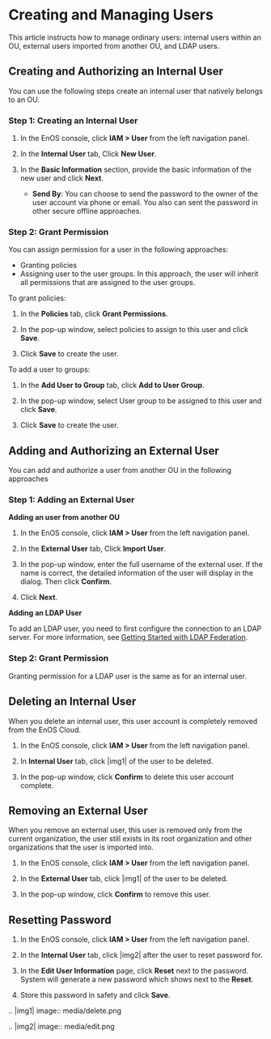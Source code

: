 # Creating and Managing Users

This article instructs how to manage ordinary users: internal users within an OU, external users imported from another OU, and LDAP users.

## Creating and Authorizing an Internal User
You can use the following steps create an internal user that natively belongs to an OU.

### Step 1: Creating an Internal User
1. In the EnOS console, click **IAM > User** from the left navigation panel.

2. In the **Internal User** tab, Click **New User**.

3. In the **Basic Information** section, provide the basic information of the new user and click **Next**.

   - **Send By**: You can choose to send the password to the owner of the user account via phone or email. You also can sent the password in other secure offline approaches.

### Step 2: Grant Permission
You can assign permission for a user in the following approaches:
- Granting policies
- Assigning user to the user groups. In this approach, the user will inherit all permissions that are assigned to the user groups.

To grant policies:
  1. In the **Policies** tab, click **Grant Permissions**.

  2. In the pop-up window, select policies to assign to this user and click **Save**.

  3. Click **Save** to create the user.

To add a user to groups:
 1. In the **Add User to Group** tab, click **Add to User Group**.

 2. In the pop-up window, select User group to be assigned to this user and click **Save**.

 2. Click **Save** to create the user.



## Adding and Authorizing an External User

You can add and authorize a user from another OU in the following approaches

### Step 1: Adding an External User

**Adding an user from another OU**

1. In the EnOS console, click **IAM > User** from the left navigation panel.  

2. In the **External User** tab, Click **Import User**.

3. In the pop-up window, enter the full username of the external user. If the name is correct, the detailed information of the user will display in the dialog. Then click **Confirm**.

4. Click **Next**.

**Adding an LDAP User**

To add an LDAP user, you need to first configure the connection to an LDAP server. For more information, see [Getting Started with LDAP Federation](ldap/ldap_gettingstarted).

### Step 2: Grant Permission

Granting permission for a LDAP user is the same as for an internal user.

## Deleting an Internal User

When you delete an internal user, this user account is completely removed from the EnOS Cloud.

1. In the EnOS console, click **IAM > User** from the left navigation panel.  

2. In **Internal User** tab, click |img1| of the user to be deleted.

3. In the pop-up window, click **Confirm** to delete this user account complete.


## Removing an External User
When you remove an external user, this user is removed only from the current organization, the user still exists in its root organization and other organizations that the user is imported into.

1. In the EnOS console, click **IAM > User** from the left navigation panel.  

2. In the **External User** tab, click |img1| of the user to be deleted.

3. In the pop-up window, click **Confirm** to remove this user.

## Resetting Password

1. In the EnOS console, click **IAM > User** from the left navigation panel.  

2. In the **Internal User** tab, click |img2| after the user to reset password for.

3. In the **Edit User Information** page, click **Reset** next to the password. System will generate a new password which shows next to the **Reset**.

4. Store this password in safety and click **Save**.


.. |img1| image:: media/delete.png

.. |img2| image:: media/edit.png

<!--end-->
